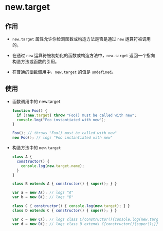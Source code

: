 # new​.target

## 作用

  - `new.target` 属性允许你检测函数或构造方法是否是通过 `new` 运算符被调用的。

  - 在通过 `new` 运算符被初始化的函数或构造方法中，`new.target` 返回一个指向构造方法或函数的引用。

  - 在普通的函数调用中，`new.target` 的值是 `undefined`。

## 使用

  - 函数调用中的 new\.target

    ```javascript
    function Foo() {
      if (!new.target) throw "Foo() must be called with new";
      console.log("Foo instantiated with new");
    }

    Foo(); // throws "Foo() must be called with new"
    new Foo(); // logs "Foo instantiated with new"
    ```

  - 构造方法中的 `new.target`

    ```javascript
    class A {
      constructor() {
        console.log(new.target.name);
      }
    }

    class B extends A { constructor() { super(); } }

    var a = new A(); // logs "A"
    var b = new B(); // logs "B"

    class C { constructor() { console.log(new.target); } }
    class D extends C { constructor() { super(); } }

    var c = new C(); // logs class C{constructor(){console.log(new.target);}}
    var d = new D(); // logs class D extends C{constructor(){super();}}
    ```
